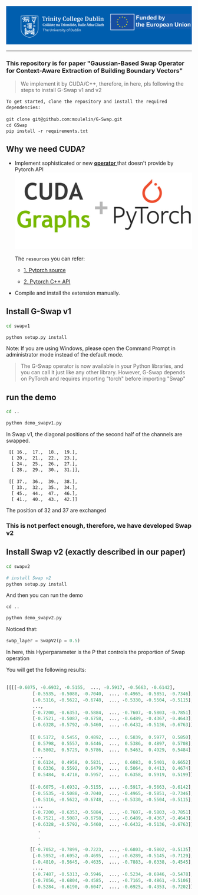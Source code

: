 <img src="/pics/logo.png" width="950px"> 


--------------------------------------------------------------------------------

### This repository is for paper "Gaussian-Based Swap Operator for Context-Aware Extraction of Building Boundary Vectors"


> We implement it by CUDA/C++, therefore, in here, pls following the steps to install G-Swap v1 and v2
 
```
To get started, clone the repository and install the required dependencies:

git clone git@github.com:moulelin/G-Swap.git
cd GSwap
pip install -r requirements.txt
```

## Why we need CUDA?

- Implement sophisticated or new <u>**operator** </u> that doesn't provide by Pytorch API
  ![](pics/1.png)
    
    The `resources` you can refer:

    - [1. Pytorch source](https://pytorch.org/cppdocs/api/namespace_at.html#namespace-at)
        
    
    - [2. Pytorch C++ API](https://pytorch.org/cppdocs/)
        
- Compile and install the extension manually.

## Install G-Swap v1
```bash
cd swapv1
```

```bash
python setup.py install
```

Note: If you are using Windows, please open the Command Prompt in administrator mode instead of the default mode.
> The G-Swap operator is now available in your Python libraries, and you can call it just like any other library.
> However, G-Swap depends on PyTorch and requires importing "torch" before importing "Swap"

## run the demo

```bash
cd ..
```

```bash
python demo_swapv1.py
```

In Swap v1, the diagonal positions of the second half of the channels are swapped.

```angular2html
 [[ 16.,  17.,  18.,  19.],
  [ 20.,  21.,  22.,  23.],
  [ 24.,  25.,  26.,  27.],
  [ 28.,  29.,  30.,  31.]],

 [[ 37.,  36.,  39.,  38.],
  [ 33.,  32.,  35.,  34.],
  [ 45.,  44.,  47.,  46.],
  [ 41.,  40.,  43.,  42.]]
```

The position of 32 and 37 are exchanged

### This is not perfect enough, therefore, we have developed Swap v2

## Install Swap v2 (exactly described in our paper)
```bash
cd swapv2
```

```bash
# install Swap v2
python setup.py install 
```

And then you can run the demo
```angular2html
cd ..
```

```bash
python demo_swapv2.py
```

Noticed that:
```python
swap_layer = SwapV2(p = 0.5)
```

In here, this Hyperparameter is the P that controls the proportion of Swap operation

You will get the following results:
```python

[[[[-0.6075, -0.6932, -0.5155,  ..., -0.5917, -0.5663, -0.6142],
          [-0.5535, -0.5088, -0.7040,  ..., -0.4965, -0.5851, -0.7346],
          [-0.5116, -0.5622, -0.6748,  ..., -0.5330, -0.5504, -0.5115],
          ...,
          [-0.7200, -0.6353, -0.5884,  ..., -0.7607, -0.5803, -0.7851],
          [-0.7521, -0.5087, -0.6758,  ..., -0.6489, -0.4367, -0.4643],
          [-0.6328, -0.5792, -0.5460,  ..., -0.6432, -0.5136, -0.6763]],

         [[ 0.5172,  0.5455,  0.4892,  ...,  0.5839,  0.5977,  0.5850],
          [ 0.5798,  0.5557,  0.6446,  ...,  0.5386,  0.4897,  0.5708],
          [ 0.5802,  0.5729,  0.5786,  ...,  0.5463,  0.4929,  0.5484],
          ...,
          [ 0.6124,  0.4958,  0.5831,  ...,  0.6083,  0.5401,  0.6652],
          [ 0.6336,  0.5592,  0.6479,  ...,  0.5064,  0.4413,  0.4674],
          [ 0.5484,  0.4718,  0.5957,  ...,  0.6358,  0.5919,  0.5199]],

         [[-0.6075, -0.6932, -0.5155,  ..., -0.5917, -0.5663, -0.6142],
          [-0.5535, -0.5088, -0.7040,  ..., -0.4965, -0.5851, -0.7346],
          [-0.5116, -0.5622, -0.6748,  ..., -0.5330, -0.5504, -0.5115],
          ...,
          [-0.7200, -0.6353, -0.5884,  ..., -0.7607, -0.5803, -0.7851],
          [-0.7521, -0.5087, -0.6758,  ..., -0.6489, -0.4367, -0.4643],
          [-0.6328, -0.5792, -0.5460,  ..., -0.6432, -0.5136, -0.6763]]],
            .
            .
            .
         [[-0.7052, -0.7899, -0.7223,  ..., -0.6803, -0.5802, -0.5135],
          [-0.5952, -0.6952, -0.4695,  ..., -0.6289, -0.5145, -0.7129],
          [-0.4810, -0.5645, -0.4635,  ..., -0.7883, -0.6338, -0.4545],
          ...,
          [-0.7487, -0.5313, -0.5946,  ..., -0.5234, -0.6946, -0.5478],
          [-0.7056, -0.6804, -0.4585,  ..., -0.7165, -0.4861, -0.5106],
          [-0.5284, -0.6190, -0.6047,  ..., -0.6925, -0.4353, -0.7202]]]], device='cuda:0', grad_fn=<CatBackward0>)

```
